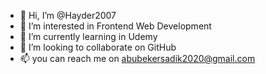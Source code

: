 - 👋 Hi, I’m @Hayder2007
- 👀 I’m interested in Frontend Web Development
- 🌱 I’m currently learning in Udemy
- 💞️ I’m looking to collaborate on GitHub
- 📫 you can reach me on abubekersadik2020@gmail.com

<!---
Hayder2007/Hayder2007 is a ✨ special ✨ repository because its `README.md` (this file) appears on your GitHub profile.
You can click the Preview link to take a look at your changes.
--->
